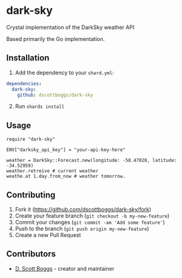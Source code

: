 # dark-sky

Crystal implementation of the DarkSky weather API

Based primarily the Go implementation.

## Installation

1. Add the dependency to your `shard.yml`:
```yaml
dependencies:
  dark-sky:
    github: dscottboggs/dark-sky
```
2. Run `shards install`

## Usage

```crystal
require "dark-sky"

ENV["darksky_api_key"] = "your-api-key-here"

weather = DarkSky::Forecast.new(longitude: -58.47028, latitude: -34.52959)
weather.retreive # current weather
weathe.at 1.day.from_now # weather tomorrow.

```

## Contributing

1. Fork it (<https://github.com/dscottboggs/dark-sky/fork>)
2. Create your feature branch (`git checkout -b my-new-feature`)
3. Commit your changes (`git commit -am 'Add some feature'`)
4. Push to the branch (`git push origin my-new-feature`)
5. Create a new Pull Request

## Contributors

- [D. Scott Boggs](https://github.com/dscottboggs) - creator and maintainer
